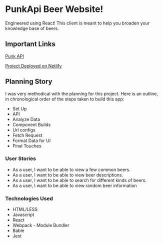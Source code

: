 # PunkApi Beer Website!

Engineered using React! This client is meant to help you broaden your knowledge base of beers.

## Important Links

[Punk API](https://punkapi.com/)

[Project Deployed on Netlify](https://pensive-pare-304a8f.netlify.app)

## Planning Story

I was very methodical with the planning for this project. Here is an outline, in chronological order of the steps taken to build this app:

- Set Up
- API
- Analyze Data
- Component Builds
- Url configs
- Fetch Request
- Format Data for UI
- Final Touches

### User Stories

- As a user, I want to be able to view a few common beers.
- As a user, I want to be able to view beer descriptions.
- As a user, I want to be able to search for different kinds of beers.
- As a user, I want to be able to view random beer information

### Technologies Used

- HTML/LESS
- Javascript
- React
- Webpack - Module Bundler
- Bable
- Jest
